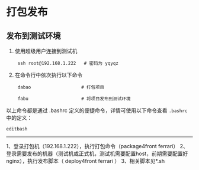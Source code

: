 # 打包发布

## 发布到测试环境

1. 使用超级用户连接到测试机

        ssh root@192.168.1.222   # 密码为 yqyqz

2. 在命令行中依次执行以下命令

        dabao                   # 打包项目

        fabu                    # 将项目发布到测试环境

以上命令都是通过 .bashrc 定义的便捷命令，详情可使用以下命令查看 `.bashrc` 中的定义：

    editbash


---

1、登录打包机（192.168.1.222），执行打包命令（package4front ferrari）
2、登录需要发布的机器（测试机或正式机，测试机需要配置host，前期需要配置好nginx），执行发布脚本（ deploy4front  ferrari ）
3、相关脚本见*.sh
